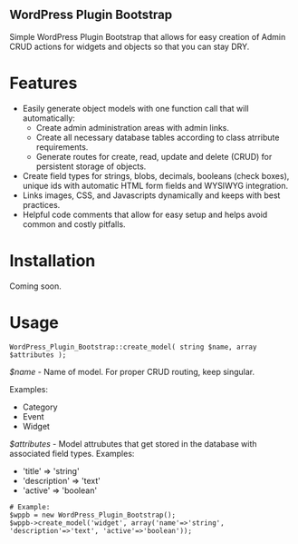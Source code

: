 ## WordPress Plugin Bootstrap

Simple WordPress Plugin Bootstrap that allows for easy creation of Admin CRUD actions for widgets and objects so that you can stay DRY.

# Features
* Easily generate object models with one function call that will automatically:
  * Create admin administration areas with admin links.
  * Create all necessary database tables according to class atrribute requirements.
  * Generate routes for create, read, update and delete (CRUD) for persistent storage of objects.
* Create field types for strings, blobs, decimals, booleans (check boxes), unique ids with automatic HTML form fields and WYSIWYG integration.
* Links images, CSS, and Javascripts dynamically and keeps with best practices.
* Helpful code comments that allow for easy setup and helps avoid common and costly pitfalls.

# Installation

Coming soon. 

# Usage

```
WordPress_Plugin_Bootstrap::create_model( string $name, array $attributes );
``` 

*$name* - Name of model. For proper CRUD routing, keep singular. 

Examples: 

* Category
* Event
* Widget

*$attributes* - Model attrubutes that get stored in the database with associated field types. 
Examples:

* 'title' => 'string'
* 'description' => 'text'
* 'active' => 'boolean'

```
# Example:
$wppb = new WordPress_Plugin_Bootstrap();
$wppb->create_model('widget', array('name'=>'string', 'description'=>'text', 'active'=>'boolean'));
```


